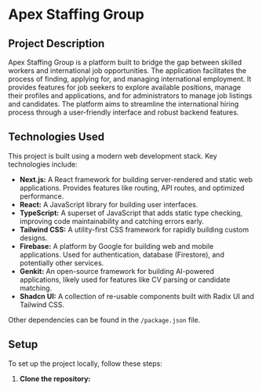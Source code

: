 # Apex Staffing Group

## Project Description

Apex Staffing Group is a platform built to bridge the gap between skilled workers and international job opportunities. The application facilitates the process of finding, applying for, and managing international employment. It provides features for job seekers to explore available positions, manage their profiles and applications, and for administrators to manage job listings and candidates. The platform aims to streamline the international hiring process through a user-friendly interface and robust backend features.

## Technologies Used

This project is built using a modern web development stack. Key technologies include:

- **Next.js:** A React framework for building server-rendered and static web applications. Provides features like routing, API routes, and optimized performance.
- **React:** A JavaScript library for building user interfaces.
- **TypeScript:** A superset of JavaScript that adds static type checking, improving code maintainability and catching errors early.
- **Tailwind CSS:** A utility-first CSS framework for rapidly building custom designs.
- **Firebase:** A platform by Google for building web and mobile applications. Used for authentication, database (Firestore), and potentially other services.
- **Genkit:** An open-source framework for building AI-powered applications, likely used for features like CV parsing or candidate matching.
- **Shadcn UI:** A collection of re-usable components built with Radix UI and Tailwind CSS.

Other dependencies can be found in the `/package.json` file.

## Setup

To set up the project locally, follow these steps:

1.  **Clone the repository:**

